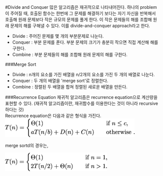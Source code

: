 #Divide and Conquer
많은 알고리즘은 재귀적으로 나타내어진다. 하나의 problem이 주어질 때, 호출된 함수는 한번에 그 문제를 해결하기 보다는 자기 자신을 반복해서 호출해 원래 문제보다 작은 규모의 문제를 풀게 한다. 이 작은 문제들의 해를 조합해 원래 문제의 해를 구해낼 수 있다. 이를 divide-and-conquer approach라고 한다.  

- Divide : 주어진 문제를 몇 개의 부분문제로 나눈다.  
- Conquer : 부분 문제를 푼다. 부분 문제의 크기가 충분히 작으면 직접 계산해 해를 구한다.  
- Combine : 부분 문제들의 해를 조합해 원래 문제의 해를 구한다.

###Merge Sort
- Divide : n개의 요소를 가진 배열을 n/2개의 요소를 가진 두 개의 배열로 나눈다.
- Conquer : 두 개의 배열을 'merge sort'로 정렬한다.
- Combine : 정렬된 두 배열을 합쳐 정렬된 새로운 배열을 만든다.  

###Recurrence Equation
재귀적 알고리즘은 recurrence equation으로 계산량을 표현할 수 있다. (재귀적 알고리즘이란, 재귀함수를 이용한다는 것이 아니라 recursive하다는 것)  
Recurrence equation은 다음과 같은 형식을 가진다.  
<img src="./fig/eq1.png" height="60px">  

merge sortd의 경우는,  

<img src="./fig/eq2.png" height="60px">
